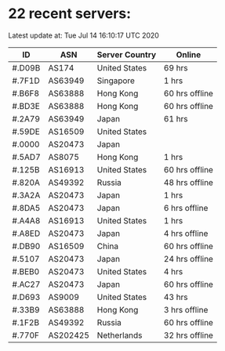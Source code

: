 # 22 recent servers:

Latest update at: Tue Jul 14 16:10:17 UTC 2020

| ID | ASN | Server Country | Online |
| -- | --- | -------------- | ------ |
| #.D09B | AS174 | United States | 69 hrs |
| #.7F1D | AS63949 | Singapore | 1 hrs |
| #.B6F8 | AS63888 | Hong Kong | 60 hrs offline |
| #.BD3E | AS63888 | Hong Kong | 60 hrs offline |
| #.2A79 | AS63949 | Japan | 61 hrs |
| #.59DE | AS16509 | United States | |
| #.0000 | AS20473 | Japan | |
| #.5AD7 | AS8075 | Hong Kong | 1 hrs |
| #.125B | AS16913 | United States | 60 hrs offline |
| #.820A | AS49392 | Russia | 48 hrs offline |
| #.3A2A | AS20473 | Japan | 1 hrs |
| #.8DA5 | AS20473 | Japan | 6 hrs offline |
| #.A4A8 | AS16913 | United States | 1 hrs |
| #.A8ED | AS20473 | Japan | 4 hrs offline |
| #.DB90 | AS16509 | China | 60 hrs offline |
| #.5107 | AS20473 | Japan | 24 hrs offline |
| #.BEB0 | AS20473 | United States | 4 hrs |
| #.AC27 | AS20473 | Japan | 60 hrs offline |
| #.D693 | AS9009 | United States | 43 hrs |
| #.33B9 | AS63888 | Hong Kong | 3 hrs offline |
| #.1F2B | AS49392 | Russia | 60 hrs offline |
| #.770F | AS202425 | Netherlands | 32 hrs offline |

